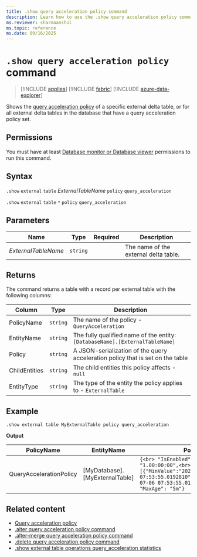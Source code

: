 ```yaml
---
title: .show query acceleration policy command
description: Learn how to use the .show query acceleration policy command to accelerate queries over external delta tables.
ms.reviewer: sharmaanshul
ms.topic: reference
ms.date: 09/16/2025
---
```


# `.show query acceleration policy` command

> [!INCLUDE [applies](../includes/applies-to-version/applies.md)] [!INCLUDE [fabric](../includes/applies-to-version/fabric.md)] [!INCLUDE [azure-data-explorer](../includes/applies-to-version/azure-data-explorer.md)]

Shows the [query acceleration policy](query-acceleration-policy.md) of a specific external delta table, or for all external delta tables in the database that have a query acceleration policy set.

## Permissions

You must have at least [Database monitor or Database viewer](../access-control/role-based-access-control.md) permissions to run this command.

## Syntax

`.show` `external` `table` _ExternalTableName_ `policy` `query_acceleration`

`.show` `external` `table` `*` `policy` `query_acceleration`

## Parameters

| Name                | Type     | Required | Description                           |
| ------------------- | -------- | -------- | ------------------------------------- |
| _ExternalTableName_ | `string` |          | The name of the external delta table. |

## Returns

The command returns a table with a record per external table with the following columns:

| Column        | Type     | Description                                                                    |
| ------------- | -------- | ------------------------------------------------------------------------------ |
| PolicyName    | `string` | The name of the policy - `QueryAcceleration`                                   |
| EntityName    | `string` | The fully qualified name of the entity: `[DatabaseName].[ExternalTableName]`   |
| Policy        | `string` | A JSON-serialization of the query acceleration policy that is set on the table |
| ChildEntities | `string` | The child entities this policy affects - `null`                                |
| EntityType    | `string` | The type of the entity the policy applies to - `ExternalTable`                 |

## Example

```Kusto
.show external table MyExternalTable policy query_acceleration
```

**Output**

| PolicyName              | EntityName                     | Policy                                                                                                                                                                     | ChildEntities | EntityType    |
| ----------------------- | ------------------------------ | -------------------------------------------------------------------------------------------------------------------------------------------------------------------------- | ------------- | ------------- |
| QueryAccelerationPolicy | [MyDatabase].[MyExternalTable] | `{<br> "IsEnabled": true,<br> "Hot": "1.00:00:00",<br> "HotWindows": [{"MinValue":"2025-07-06 07:53:55.0192810","MaxValue":"2025-07-06 07:53:55.0192814"}], "MaxAge": "5m"}` |               | ExternalTable |

## Related content

- [Query acceleration policy](query-acceleration-policy.md)
- [.alter query acceleration policy command](alter-query-acceleration-policy-command.md)
- [.alter-merge query acceleration policy command](alter-merge-query-acceleration-policy-command.md)
- [.delete query acceleration policy command](delete-query-acceleration-policy-command.md)
- [.show external table operations query_acceleration statistics](show-external-table-operations-query-acceleration-statistics.md)
